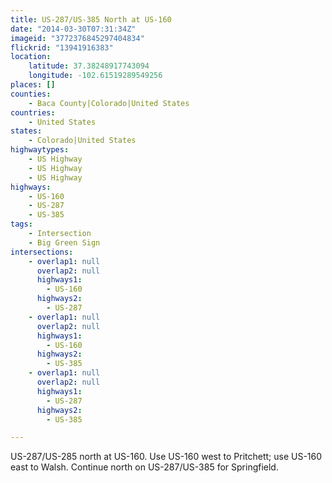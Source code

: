 ```yaml
---
title: US-287/US-385 North at US-160
date: "2014-03-30T07:31:34Z"
imageid: "3772376845297404834"
flickrid: "13941916383"
location:
    latitude: 37.38248917743094
    longitude: -102.61519289549256
places: []
counties:
    - Baca County|Colorado|United States
countries:
    - United States
states:
    - Colorado|United States
highwaytypes:
    - US Highway
    - US Highway
    - US Highway
highways:
    - US-160
    - US-287
    - US-385
tags:
    - Intersection
    - Big Green Sign
intersections:
    - overlap1: null
      overlap2: null
      highways1:
        - US-160
      highways2:
        - US-287
    - overlap1: null
      overlap2: null
      highways1:
        - US-160
      highways2:
        - US-385
    - overlap1: null
      overlap2: null
      highways1:
        - US-287
      highways2:
        - US-385

---
```

US-287/US-285 north at US-160.  Use US-160 west to Pritchett; use US-160 east to Walsh.  Continue north on US-287/US-385 for Springfield.
